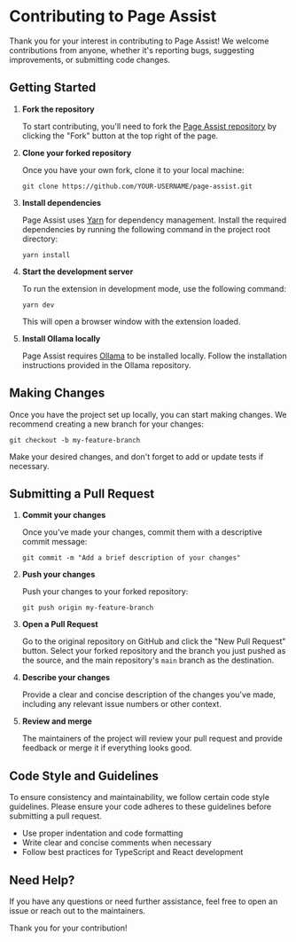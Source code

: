 
# Contributing to Page Assist

Thank you for your interest in contributing to Page Assist! We welcome contributions from anyone, whether it's reporting bugs, suggesting improvements, or submitting code changes.

## Getting Started

1. **Fork the repository**

   To start contributing, you'll need to fork the [Page Assist repository](https://github.com/n4ze3m/page-assist) by clicking the "Fork" button at the top right of the page.

2. **Clone your forked repository**

   Once you have your own fork, clone it to your local machine:

   ```
   git clone https://github.com/YOUR-USERNAME/page-assist.git
   ```

3. **Install dependencies**

   Page Assist uses [Yarn](https://yarnpkg.com/) for dependency management. Install the required dependencies by running the following command in the project root directory:

   ```
   yarn install
   ```

4. **Start the development server**

   To run the extension in development mode, use the following command:

   ```
   yarn dev
   ```

   This will open a browser window with the extension loaded.

5. **Install Ollama locally**

   Page Assist requires [Ollama](https://ollama.ai) to be installed locally. Follow the installation instructions provided in the Ollama repository.

## Making Changes

Once you have the project set up locally, you can start making changes. We recommend creating a new branch for your changes:

```
git checkout -b my-feature-branch
```

Make your desired changes, and don't forget to add or update tests if necessary.

## Submitting a Pull Request

1. **Commit your changes**

   Once you've made your changes, commit them with a descriptive commit message:

   ```
   git commit -m "Add a brief description of your changes"
   ```

2. **Push your changes**

   Push your changes to your forked repository:

   ```
   git push origin my-feature-branch
   ```

3. **Open a Pull Request**

   Go to the original repository on GitHub and click the "New Pull Request" button. Select your forked repository and the branch you just pushed as the source, and the main repository's `main` branch as the destination.

4. **Describe your changes**

   Provide a clear and concise description of the changes you've made, including any relevant issue numbers or other context.

5. **Review and merge**

   The maintainers of the project will review your pull request and provide feedback or merge it if everything looks good.

## Code Style and Guidelines

To ensure consistency and maintainability, we follow certain code style guidelines. Please ensure your code adheres to these guidelines before submitting a pull request.

- Use proper indentation and code formatting
- Write clear and concise comments when necessary
- Follow best practices for TypeScript and React development

## Need Help?

If you have any questions or need further assistance, feel free to open an issue or reach out to the maintainers.

Thank you for your contribution!
